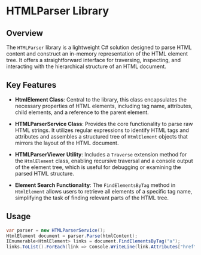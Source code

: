 # HTMLParser Library

## Overview

The `HTMLParser` library is a lightweight C# solution designed to parse HTML content and construct an in-memory representation of the HTML element tree. It offers a straightforward interface for traversing, inspecting, and interacting with the hierarchical structure of an HTML document.

## Key Features

- **HtmlElement Class**: Central to the library, this class encapsulates the necessary properties of HTML elements, including tag name, attributes, child elements, and a reference to the parent element.

- **HTMLParserService Class**: Provides the core functionality to parse raw HTML strings. It utilizes regular expressions to identify HTML tags and attributes and assembles a structured tree of `HtmlElement` objects that mirrors the layout of the HTML document.

- **HTMLParserViewer Utility**: Includes a `Traverse` extension method for the `HtmlElement` class, enabling recursive traversal and a console output of the element tree, which is useful for debugging or examining the parsed HTML structure.

- **Element Search Functionality**: The `FindElementsByTag` method in `HtmlElement` allows users to retrieve all elements of a specific tag name, simplifying the task of finding relevant parts of the HTML tree.

## Usage

```csharp
var parser = new HTMLParserService();
HtmlElement document = parser.Parse(htmlContent);
IEnumerable<HtmlElement> links = document.FindElementsByTag("a");
links.ToList().ForEach(link => Console.WriteLine(link.Attributes["href"]));
```
